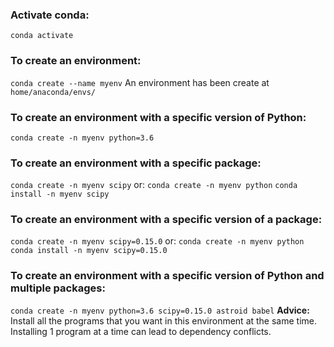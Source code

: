 ### Activate conda:
`conda activate`

### To create an environment:
`conda create --name myenv`
An environment has been create at `home/anaconda/envs/`

### To create an environment with a specific version of Python:
`conda create -n myenv python=3.6`

### To create an environment with a specific package:
`conda create -n myenv scipy`
or:
`conda create -n myenv python`
`conda install -n myenv scipy`

### To create an environment with a specific version of a package:
`conda create -n myenv scipy=0.15.0`
or:
`conda create -n myenv python`
`conda install -n myenv scipy=0.15.0`

### To create an environment with a specific version of Python and multiple packages:
`conda create -n myenv python=3.6 scipy=0.15.0 astroid babel`
**Advice:** Install all the programs that you want in this environment at the same time. Installing 1 program at a time can lead to dependency conflicts.
